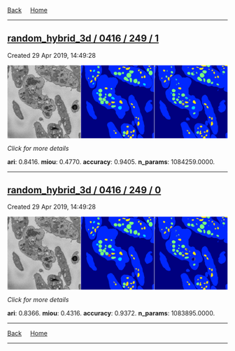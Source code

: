 
[Back](..)&nbsp;&nbsp;&nbsp;&nbsp;&nbsp;[Home](https://leapmanlab.github.io/snapshots)

---

<div class="summary"><a href="1"><h2>random_hybrid_3d / 0416 / 249 / 1</h2></a><p>Created 29 Apr 2019, 14:49:28
</p><a href="1"><img src="1/media/summary.png" align="center"></a><p>
<i>Click for more details</i>
</p></div>

**ari**: 0.8416. **miou**: 0.4770. **accuracy**: 0.9405. **n_params**: 1084259.0000. 

---

<div class="summary"><a href="0"><h2>random_hybrid_3d / 0416 / 249 / 0</h2></a><p>Created 29 Apr 2019, 14:49:28
</p><a href="0"><img src="0/media/summary.png" align="center"></a><p>
<i>Click for more details</i>
</p></div>

**ari**: 0.8366. **miou**: 0.4316. **accuracy**: 0.9372. **n_params**: 1083895.0000. 

---

[Back](..)&nbsp;&nbsp;&nbsp;&nbsp;&nbsp;[Home](https://leapmanlab.github.io/snapshots)

---